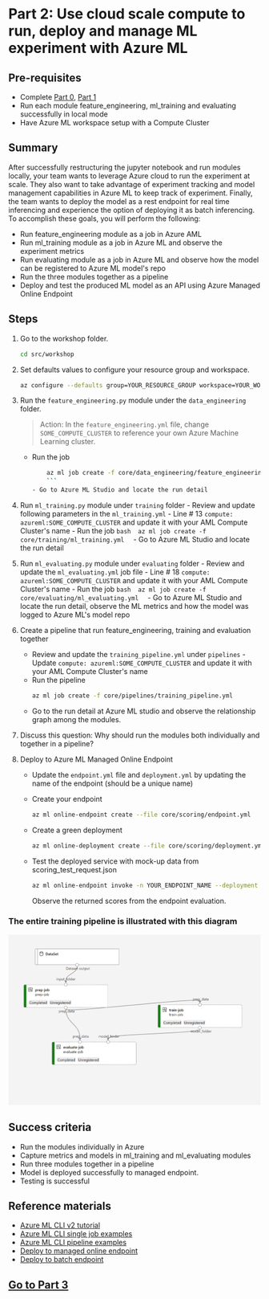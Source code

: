 
# Part 2: Use cloud scale compute to run, deploy and manage ML experiment with Azure ML

## Pre-requisites
- Complete [Part 0](part_0.md), [Part 1](part_1.md)
- Run each module feature_engineering, ml_training and evaluating successfully in local mode
- Have Azure ML workspace setup with a Compute Cluster

## Summary 
After successfully restructuring the jupyter notebook and run modules locally, your team wants to leverage Azure cloud to run the experiment at scale.
They also want to take advantage of experiment tracking and model management capabilities in Azure ML to keep track of experiment. 
Finally, the team wants to deploy the model as a rest endpoint for real time inferencing and experience the option of deploying it as batch inferencing.
To accomplish these goals, you will perform the following:
- Run feature_engineering module as a job in Azure AML 
- Run ml_training module as a job in Azure ML and observe the experiment metrics 
- Run evaluating module as a job in Azure ML and observe how the model can be registered to Azure ML model's repo
- Run the three modules together as a pipeline
- Deploy and test the produced ML model as an API using Azure Managed Online Endpoint


## Steps
1. Go to the workshop folder.
    ```bash 
    cd src/workshop
    ```
2. Set defaults values to configure your resource group and workspace.
    ```bash 
    az configure --defaults group=YOUR_RESOURCE_GROUP workspace=YOUR_WORKSPACE

    ```

3. Run the ```feature_engineering.py``` module under the ```data_engineering``` folder.
    > Action: In the ```feature_engineering.yml``` file, change ```SOME_COMPUTE_CLUSTER``` to reference your own Azure Machine Learning cluster.
    - Run the job
        ```bash 
            az ml job create -f core/data_engineering/feature_engineering.yml 
            ```
        - Go to Azure ML Studio and locate the run detail


4. Run ```ml_training.py``` module under ```training``` folder
        - Review and update following parameters in the ```ml_training.yml```
            - Line # 13 ```compute: azureml:SOME_COMPUTE_CLUSTER``` and update it with your AML Compute Cluster's name
        - Run the job 
            ```bash 
            az ml job create -f core/training/ml_training.yml 
            ```
        - Go to Azure ML Studio and locate the run detail

5. Run ```ml_evaluating.py``` module under ```evaluating``` folder
        - Review and update the ```ml_evaluating.yml``` job file
            - Line # 18 ```compute: azureml:SOME_COMPUTE_CLUSTER``` and update it with your AML Compute Cluster's name
        - Run the job 
            ```bash 
            az ml job create -f core/evaluating/ml_evaluating.yml 
            ```
        - Go to Azure ML Studio and locate the run detail, observe the ML metrics and how the model was logged to Azure ML's model repo

6. Create a pipeline that run feature_engineering, training and evaluation together
    - Review and update the ```training_pipeline.yml``` under ```pipelines``` 
            - Update  ```compute: azureml:SOME_COMPUTE_CLUSTER``` and update it with your AML Compute Cluster's name
    - Run the pipeline  
        ```bash 
        az ml job create -f core/pipelines/training_pipeline.yml 
        ```
    - Go to the run detail at Azure ML studio and observe the relationship graph among the modules.
7. Discuss this question: Why should run the modules both individually and together in a pipeline? 
8. Deploy to Azure ML Managed Online Endpoint
    - Update the ```endpoint.yml``` file and ```deployment.yml``` by updating the name of the endpoint (should be a unique name)
    - Create your endpoint
        ```bash 
        az ml online-endpoint create --file core/scoring/endpoint.yml 
        ```
    - Create a green deployment 
        ```bash 
        az ml online-deployment create --file core/scoring/deployment.yml 
        ```
    - Test the deployed service with mock-up data from scoring_test_request.json
   
        ```bash 
        az ml online-endpoint invoke -n YOUR_ENDPOINT_NAME --deployment green --request-file core/scoring/scoring_test_request.json 
        ``` 
        Observe the returned scores from the endpoint evaluation.

### The entire training pipeline is illustrated with this diagram
![training_pipeline](images/training_pipeline.png)

## Success criteria
- Run the modules individually in Azure 
- Capture metrics and models in ml_training and ml_evaluating modules
- Run three modules together in a pipeline
- Model is deployed successfully to managed endpoint. 
- Testing is successful

## Reference materials
- [Azure ML CLI v2 tutorial](https://docs.microsoft.com/en-us/learn/paths/train-models-azure-machine-learning-cli-v2/)
- [Azure ML CLI single job examples](https://github.com/Azure/azureml-examples/tree/main/cli/jobs/single-step)
- [Azure ML CLI pipeline examples](https://github.com/Azure/azureml-examples/tree/main/cli/jobs/pipelines)
- [Deploy to managed online endpoint](https://docs.microsoft.com/en-us/azure/machine-learning/how-to-deploy-managed-online-endpoints)
- [Deploy to batch endpoint](https://docs.microsoft.com/en-us/azure/machine-learning/how-to-use-batch-endpoint)

## [Go to Part 3](part_3.md)
